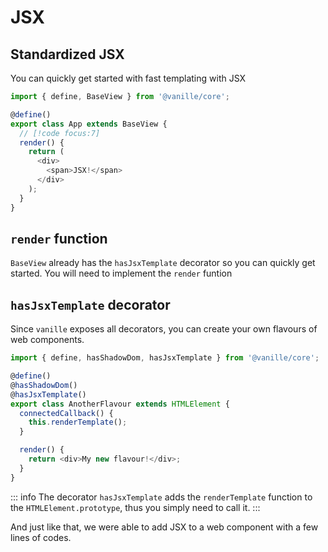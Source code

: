 # JSX

## Standardized JSX

You can quickly get started with fast templating with JSX

```ts
import { define, BaseView } from '@vanille/core';

@define()
export class App extends BaseView {
  // [!code focus:7]
  render() {
    return (
      <div>
        <span>JSX!</span>
      </div>
    );
  }
}
```

## `render` function
`BaseView` already has the `hasJsxTemplate` decorator so you can quickly get started. You will need to implement the `render` funtion

## `hasJsxTemplate` decorator

Since `vanille` exposes all decorators, you can create your own flavours of web components.

```ts
import { define, hasShadowDom, hasJsxTemplate } from '@vanille/core';

@define()
@hasShadowDom()
@hasJsxTemplate()
export class AnotherFlavour extends HTMLElement {
  connectedCallback() {
    this.renderTemplate();
  }

  render() {
    return <div>My new flavour!</div>;
  }
}
```

::: info
The decorator `hasJsxTemplate` adds the `renderTemplate` function to the `HTMLElement.prototype`, thus you simply need to call it.
:::

And just like that, we were able to add JSX to a web component with a few lines of codes.
